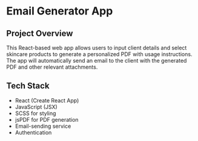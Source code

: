 # Email Generator App

## Project Overview
This React-based web app allows users to input client details and select skincare products to generate a personalized PDF with usage instructions. The app will automatically send an email to the client with the generated PDF and other relevant attachments.

## Tech Stack
- React (Create React App)
- JavaScript (JSX)
- SCSS for styling
- jsPDF for PDF generation
- Email-sending service
- Authentication
